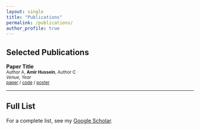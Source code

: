 ```yaml
---
layout: single
title: "Publications"
permalink: /publications/
author_profile: true
---
```


## Selected Publications

<!-- Example item format -->
**Paper Title**  
<sub>Author A, **Amir Hussein**, Author C</sub>  
<sub>*Venue, Year*</sub>  
<sub>[paper](#) / [code](#) / [poster](#)</sub>

---

## Full List
For a complete list, see my [Google Scholar](https://scholar.google.com/citations?user=FPuPHkkAAAAJ&hl=en).
